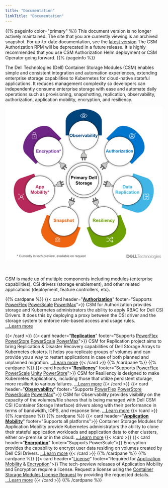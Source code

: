 ```yaml
---
title: "Documentation"
linkTitle: "Documentation"
---
```


{{% pageinfo color="primary" %}}
This document version is no longer actively maintained. The site that you are currently viewing is an archived snapshot. For up-to-date documentation, see the [latest version](/csm-docs/)
The CSM Authorization RPM will be deprecated in a future release. It is highly recommended that you use CSM Authorization Helm deployment or CSM Operator going forward.
{{% /pageinfo %}}

The Dell Technologies (Dell) Container Storage Modules (CSM) enables simple and consistent integration and automation experiences, extending enterprise storage capabilities to Kubernetes for cloud-native stateful applications. It reduces management complexity so developers can independently consume enterprise storage with ease and automate daily operations such as provisioning, snapshotting, replication, observability, authorization, application mobility, encryption, and resiliency.

<img src="csm_hexagon.png" alt="CSM Hex Diagram" width="500"/>

<br> <br>
CSM is made up of multiple components including modules (enterprise capabilities), CSI drivers (storage enablement), and other related applications (deployment, feature controllers, etc).

{{% cardpane %}}
  {{< card header="[**Authorization**](authorization/)"
          footer="Supports [PowerFlex](csidriver/features/powerflex/) [PowerScale](csidriver/features/powerscale/) [PowerMax](csidriver/features/powermax/)">}}
  CSM for Authorization provides storage and Kubernetes administrators the ability to apply RBAC for Dell CSI Drivers. It does this by deploying a proxy between the CSI driver and the storage system to enforce role-based access and usage rules.<br>
[...Learn more](authorization/)

  {{< /card >}}
  {{< card header="[**Replication**](replication/)"
          footer="Supports [PowerFlex](csidriver/features/powerflex/) [PowerStore](csidriver/features/powerstore/) [PowerScale](csidriver/features/powerscale/) [PowerMax](csidriver/features/powermax/)">}}
  CSM for Replication project aims to bring Replication & Disaster Recovery capabilities of Dell Storage Arrays to Kubernetes clusters. It helps you replicate groups of volumes and can provide you a way to restart applications in case of both planned and unplanned migration.
[...Learn more](replication/)
{{< /card >}}
{{% /cardpane %}}
{{% cardpane %}}
{{< card header="[**Resiliency**](resiliency/)"
          footer="Supports [PowerFlex](csidriver/features/powerflex/) [PowerScale](csidriver/features/powerscale/) [Unity](csidriver/features/unity/) [PowerStore](csidriver/features/powerstore/)">}}
  CSM for Resiliency is designed to make Kubernetes Applications, including those that utilize persistent storage, more resilient to various failures.
[...Learn more](resiliency/)
  {{< /card >}}
{{< card header="[**Observability**](observability/)"
          footer="Supports [PowerFlex](csidriver/features/powerflex/) [PowerStore](csidriver/features/powerstore/) [PowerScale](csidriver/features/powerscale/) [PowerMax](csidriver/features/powermax/)">}}
 CSM for Observability provides visibility on the capacity of the volumes/file shares that is being managed with Dell CSM CSI (Container Storage Interface) drivers along with their performance in terms of bandwidth, IOPS, and response time.
[...Learn more](observability/)
  {{< /card >}}
{{% /cardpane %}}
{{% cardpane %}}
{{< card header="[**Application Mobility**](applicationmobility/)"
          footer="Supports all platforms">}}
  Container Storage Modules for Application Mobility provide Kubernetes administrators the ability to clone their stateful application workloads and application data to other clusters, either on-premise or in the cloud.
  [...Learn more](applicationmobility/)
  {{< /card >}}
   {{< card header="[**Encryption**](secure/encryption)"
          footer="Supports PowerScale">}}
  Encryption provides the capability to encrypt user data residing on volumes created by Dell CSI Drivers.
   [...Learn more](secure/encryption/)
  {{< /card >}}
{{% /cardpane %}}
{{% cardpane %}}
   {{< card header="[License](license/)"
          footer="Required for [Application Mobility](applicationmobility/) & [Encryption](secure/encryption/)">}}
  The tech-preview releases of Application Mobility and Encryption require a license.
  Request a license using the [Container Storage Modules License Request](https://app.smartsheet.com/b/form/5e46fad643874d56b1f9cf4c9f3071fb) by providing the requested details.
   [...Learn more](license/)
  {{< /card >}}
{{% /cardpane %}}
